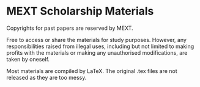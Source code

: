 # MEXT Scholarship Materials

 Copyrights for past papers are reserved by MEXT.

 Free to access or share the materials for study purposes. However, any responsibilities raised from illegal uses, including but not limited to making profits with the materials or making any unauthorised modifications, are taken by oneself.
 
 Most materials are compiled by LaTeX. The original .tex files are not released as they are too messy.
